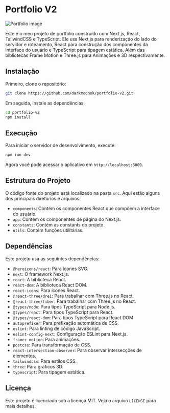 # Portfolio V2

![Portfolio image](https://github.com/darkmoonsk/portfolio-v2/assets/101902194/e89f3cc0-d46c-4b79-b0c9-fa83910cc744)

Este é o meu projeto de portfólio construído com Next.js, React, TailwindCSS e TypeScript. Ele usa Next.js para renderização do lado do servidor e roteamento, React para construção dos componentes da interface do usuário e TypeScript para tipagem estática. Além das bibliotecas Frame Motion e Three.js para Animações e 3D respectivamente.

## Instalação

Primeiro, clone o repositório:

```bash
git clone https://github.com/darkmoonsk/portfolio-v2.git
```

Em seguida, instale as dependências:

```bash
cd portfolio-v2
npm install
```

## Execução

Para iniciar o servidor de desenvolvimento, execute:

```bash
npm run dev
```

Agora você pode acessar o aplicativo em `http://localhost:3000`.

## Estrutura do Projeto

O código fonte do projeto está localizado na pasta `src`. Aqui estão alguns dos principais diretórios e arquivos:

- `components`: Contém os componentes React que compõem a interface do usuário.
- `app`: Contém os componentes de página do Next.js.
- `constants`: Contém as constants do projeto.
- `utils`: Contém funções utilitárias.

## Dependências

Este projeto usa as seguintes dependências:

- `@heroicons/react`: Para ícones SVG.
- `next`: O framework Next.js.
- `react`: A biblioteca React.
- `react-dom`: A biblioteca React DOM.
- `react-icons`: Para ícones React.
- `@react-three/drei`: Para trabalhar com Three.js no React.
- `@react-three/fiber`: Para trabalhar com Three.js no React.
- `@types/node`: Para tipos TypeScript para Node.js.
- `@types/react`: Para tipos TypeScript para React.
- `@types/react-dom`: Para tipos TypeScript para React DOM.
- `autoprefixer`: Para prefixação automática de CSS.
- `eslint`: Para linting de código JavaScript.
- `eslint-config-next`: Configuração ESLint para Next.js.
- `framer-motion`: Para animações.
- `postcss`: Para transformação de CSS.
- `react-intersection-observer`: Para observar intersecções de elementos.
- `tailwindcss`: Para estilos CSS.
- `three`: Para gráficos 3D.
- `typescript`: Para tipagem estática.

## Licença

Este projeto é licenciado sob a licença MIT. Veja o arquivo `LICENSE` para mais detalhes.
